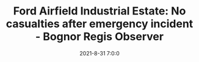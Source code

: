 ---
"title": "Ford Airfield Industrial Estate: No casualties after emergency incident - Bognor Regis Observer"
"date": "2021-8-31 7:0:0"
"feed_name": "GOOGLENEWSINDUSTRIAL"
"feed_website": "https://news.google.com/search?q=industrial%2Bincident&hl=en-US&gl=US&ceid=US:en"
"feed_rss": "https://news.google.com/rss/search?q=industrial%2Bincident&hl=en-US&gl=US&ceid=US:en"
"link": "https://www.bognor.co.uk/news/ford-airfield-industrial-estate-no-casualties-after-emergency-incident-3366114"
"file": "_posts/2021-1-1-747d76dbe85285d1bd3b077d8a3e1ee33f2ef3b0.md"
"accident": "1"
"drilling": "0"
"dead": "0"
"injured": "0"
---